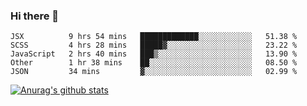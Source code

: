 ### Hi there 👋



<!--
**webB1an/webB1an** is a ✨ _special_ ✨ repository because its `README.md` (this file) appears on your GitHub profile.

Here are some ideas to get you started:

- 🔭 I’m currently working on ...
- 🌱 I’m currently learning ...
- 👯 I’m looking to collaborate on ...
- 🤔 I’m looking for help with ...
- 💬 Ask me about ...
- 📫 How to reach me: ...
- 😄 Pronouns: ...
- ⚡ Fun fact: ...
-->

<!--START_SECTION:waka-->
```text
JSX          9 hrs 54 mins   █████████████░░░░░░░░░░░░   51.38 % 
SCSS         4 hrs 28 mins   █████▓░░░░░░░░░░░░░░░░░░░   23.22 % 
JavaScript   2 hrs 40 mins   ███▒░░░░░░░░░░░░░░░░░░░░░   13.90 % 
Other        1 hr 38 mins    ██░░░░░░░░░░░░░░░░░░░░░░░   08.50 % 
JSON         34 mins         ▓░░░░░░░░░░░░░░░░░░░░░░░░   02.99 % 
```
<!--END_SECTION:waka-->


[![Anurag's github stats](https://github-readme-stats.vercel.app/api?username=webB1an&show_icons=true&theme=radical)](https://github.com/anuraghazra/github-readme-stats)

